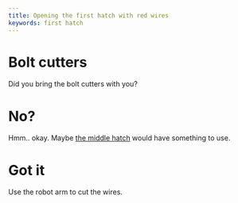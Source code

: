 ```yaml
---
title: Opening the first hatch with red wires
keywords: first hatch
---
```

# Bolt cutters
Did you bring the bolt cutters with you?

# No?
Hmm.. okay. Maybe [the middle hatch](02-middle-hatch.md) would have something to use.

# Got it
Use the robot arm to cut the wires.
